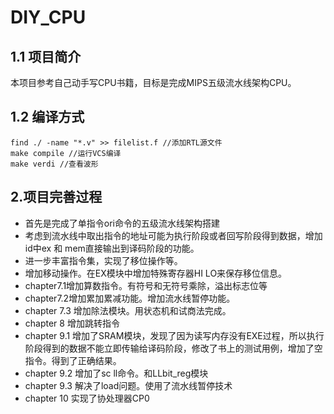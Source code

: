 # DIY_CPU
## 1.1 项目简介
本项目参考自己动手写CPU书籍，目标是完成MIPS五级流水线架构CPU。
## 1.2 编译方式
```
find ./ -name "*.v" >> filelist.f //添加RTL源文件
make compile //运行VCS编译
make verdi //查看波形
```
## 2.项目完善过程

- 首先是完成了单指令ori命令的五级流水线架构搭建
- 考虑到流水线中取出指令的地址可能为执行阶段或者回写阶段得到数据，增加id中ex 和 mem直接输出到译码阶段的功能。
- 进一步丰富指令集，实现了移位操作等。
- 增加移动操作。在EX模块中增加特殊寄存器HI LO来保存移位信息。
- chapter7.1增加算数指令。有符号和无符号乘除，溢出标志位等
- chapter7.2增加累加累减功能。增加流水线暂停功能。
- chapter 7.3 增加除法模块。用状态机和试商法完成。
- chapter 8 增加跳转指令
- chapter 9.1 增加了SRAM模块，发现了因为读写内存没有EXE过程，所以执行阶段得到的数据不能立即传输给译码阶段，修改了书上的测试用例，增加了空指令。得到了正确结果。
- chapter 9.2 增加了sc ll命令。和LLbit_reg模块
- chapter 9.3 解决了load问题。使用了流水线暂停技术
- chapter 10 实现了协处理器CP0